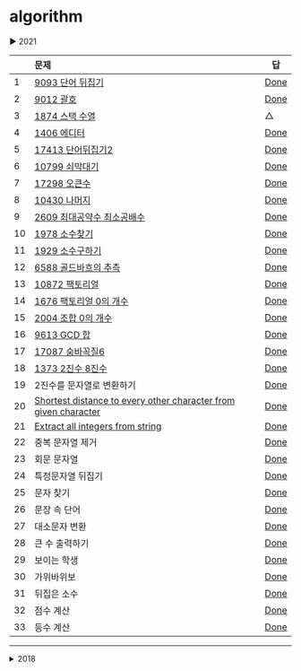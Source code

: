# algorithm

▶︎ 2021

| | 문제                                                         | 답                                                           |
|---| :----------------------------------------------------------- | ------------------------------------------------------------ |
|1|  [9093 단어 뒤집기](https://www.acmicpc.net/problem/9093)| [Done](https://github.com/gyoungeunbae/algorithm/tree/master/Answer/bj/9093/Main.java)|
|2|  [9012 괄호](https://www.acmicpc.net/problem/9012)|[Done](https://github.com/gyoungeunbae/algorithm/blob/master/Answer/bj/9012/Main.java)|
|3|  [1874 스택 수열](https://www.acmicpc.net/problem/1874) | △ |
|4|  [1406 에디터](https://www.acmicpc.net/problem/1406) | [Done](https://github.com/gyoungeunbae/algorithm/blob/master/Answer/bj/1406/Main.java)|
|5|  [17413 단어뒤집기2](https://www.acmicpc.net/problem/17413) | [Done](https://github.com/gyoungeunbae/algorithm/blob/master/Answer/bj/17413/Main.java)|
|6|  [10799 쇠막대기](https://www.acmicpc.net/problem/10799) | [Done](https://github.com/gyoungeunbae/algorithm/blob/master/Answer/bj/10799/Main.java)|
|7|  [17298 오큰수](https://www.acmicpc.net/problem/17298) | [Done](https://github.com/gyoungeunbae/algorithm/blob/master/Answer/bj/17298/Main.java)|
|8|  [10430 나머지](https://www.acmicpc.net/problem/10430) | [Done](https://github.com/gyoungeunbae/algorithm/blob/master/Answer/bj/10430/Main.java)|
|9|  [2609 최대공약수 최소공배수](https://www.acmicpc.net/problem/2609) | [Done](https://github.com/gyoungeunbae/algorithm/blob/master/Answer/bj/2609/Main.java)|
|10| [1978 소수찾기](https://www.acmicpc.net/problem/1978) | [Done](https://github.com/gyoungeunbae/algorithm/blob/master/Answer/bj/1978/Main.java)|
|11| [1929 소수구하기](https://www.acmicpc.net/problem/1929) | [Done](https://github.com/gyoungeunbae/algorithm/blob/master/Answer/bj/1929/Main.java)|
|12| [6588 골드바흐의 추측](https://www.acmicpc.net/problem/6588) | [Done](https://github.com/gyoungeunbae/algorithm/blob/master/Answer/bj/6588/Main.java)|
|13| [10872 팩토리얼](https://www.acmicpc.net/problem/10872) | [Done](https://github.com/gyoungeunbae/algorithm/blob/master/Answer/bj/10872/Main.java)|
|14| [1676 팩토리얼 0의 개수](https://www.acmicpc.net/problem/1676) | [Done](https://github.com/gyoungeunbae/algorithm/blob/master/Answer/bj/1676/Main.java)|
|15| [2004 조합 0의 개수](https://www.acmicpc.net/problem/2004) | [Done](https://github.com/gyoungeunbae/algorithm/blob/master/Answer/bj/2004/Main.java)|
|16| [9613 GCD 합](https://www.acmicpc.net/problem/9613) | [Done](https://github.com/gyoungeunbae/algorithm/blob/master/Answer/bj/9613/Main.java)|
|17| [17087 숨바꼭질6](https://www.acmicpc.net/problem/17087) | [Done](https://github.com/gyoungeunbae/algorithm/blob/master/Answer/bj/17087/Main.java)|
|18| [1373 2진수 8진수](https://www.acmicpc.net/problem/1373) | [Done](https://github.com/gyoungeunbae/algorithm/blob/master/Answer/bj/1373/Main.java)|
|19| 2진수를 문자열로 변환하기 | [Done](https://github.com/gyoungeunbae/algorithm/blob/master/Answer/Main12.java)
|20| [Shortest distance to every other character from given character](https://www.geeksforgeeks.org/shortest-distance-to-every-other-character-from-given-character/) | [Done](https://github.com/gyoungeunbae/algorithm/blob/master/Answer/Main13.java)
|21| [Extract all integers from string](https://www.geeksforgeeks.org/extract-integers-string-c/) | [Done](https://github.com/gyoungeunbae/algorithm/blob/master/Answer/Main9.java)
|22| 중복 문자열 제거 | [Done](https://github.com/gyoungeunbae/algorithm/blob/master/Answer/RemoveDuplicate.java)
|23| 회문 문자열 | [Done](https://github.com/gyoungeunbae/algorithm/blob/master/Answer/Palindrome.java)
|24| 특정문자열 뒤집기 | [Done](https://github.com/gyoungeunbae/algorithm/blob/master/Answer/ReverseLetters.java)
|25| 문자 찾기 | [Done](https://github.com/gyoungeunbae/algorithm/blob/master/Answer/FindCharacter.java)
|26| 문장 속 단어 | [Done](https://github.com/gyoungeunbae/algorithm/blob/master/Answer/WordInSentence.java)
|27| 대소문자 변환 | [Done](https://github.com/gyoungeunbae/algorithm/blob/master/Answer/UpperCaseLowerCase.java)
|28| 큰 수 출력하기 | [Done](https://github.com/gyoungeunbae/algorithm/blob/master/Answer/BetterThanBefore.java)
|29| 보이는 학생 | [Done](https://github.com/gyoungeunbae/algorithm/blob/master/Answer/Student.java)
|30| 가위바위보 | [Done](https://github.com/gyoungeunbae/algorithm/blob/master/Answer/RockScissor.java)
|31| 뒤집은 소수 | [Done](https://github.com/gyoungeunbae/algorithm/blob/master/Answer/ReversedPrimeNumber.java)
|32| 점수 계산 | [Done](https://github.com/gyoungeunbae/algorithm/blob/master/Answer/Score.java)
|33| 등수 계산 | [Done](https://github.com/gyoungeunbae/algorithm/blob/master/Answer/RankCalculator.java)

  
---
<details markdown="1">
<summary> 2018 </summary>

| 문제                                                         | 답                                                           |
| :----------------------------------------------------------- | ------------------------------------------------------------ |
| [2019-04-15(수) Chocolate-Feast](<https://www.hackerrank.com/challenges/chocolate-feast/forum>) | [완료](<https://github.com/gyoungeunbae/algorithm/blob/master/Answer/ChocolateFeast.java>) |
| [2019-04-10(수) Counting-Valleys](<https://www.hackerrank.com/challenges/counting-valleys/problem>) | [완료](<https://github.com/gyoungeunbae/Daily-algorithm/blob/master/Answer/Counting-Valleys.java>) |
| [2019-04-03(수) Cats and a Mouse](<https://www.hackerrank.com/challenges/cats-and-a-mouse/problem>) | [완료](<https://github.com/gyoungeunbae/Daily-algorithm/blob/master/Answer/CatsandMouse.java>) |
| [2019-04-01(월)Cut the Sticks](<https://www.hackerrank.com/challenges/cut-the-sticks/problem>) | [완료](<https://github.com/gyoungeunbae/Daily-algorithm/blob/master/Answer/CuttheSticks.java>) |
|                                                              |                                                              |
|                                                              |                                                              |
|                                                              |                                                              |
|                                                              |                                                              |
| 2018-10-31(수)  **주어진 두 수의 최대 공약수와 최소 공배수를 구한다** |                                                              |
| 2018-10-29(월)  **주어진 문자열을 int 형으로 변환한다.**     | [완료](https://github.com/gyoungeunbae/Daily-algorithm/blob/master/Answer/StringToInt.java) |
| 2018-10-29(월)  **주어진 문자열을 역순으로 출력한다.**       | [완료](https://github.com/gyoungeunbae/Daily-algorithm/blob/master/Answer/ReverseString.java) |
| 2018-10-29(월)   **주어진 문자열에서 문자열을 구성하고 있는 각각의 문자열들이 고유한지를 판단한다.** | [완료](https://github.com/gyoungeunbae/Daily-algorithm/blob/master/Answer/CharacteristicValue.java) |
| [2018-04-17(화) Extra Long Factorials](https://www.hackerrank.com/challenges/extra-long-factorials/problem) |                                                              |
| [2018-03-02(금) Equalize the Array]( https://www.hackerrank.com/challenges/equality-in-a-array/problem) |                                                              |
| [2018-02-28(수) Viral Advertising](https://www.hackerrank.com/challenges/strange-advertising/problem) |                                                              |
| [2018-02-27(화) Tree: Postorder Traversal](https://www.hackerrank.com/challenges/tree-postorder-traversal/problem) |                                                              |
| [2018-02-26(월) Breaking the Records](https://www.hackerrank.com/challenges/breaking-best-and-worst-records/problem) |                                                              |
| [2018-02-21(수) Encryption](https://www.hackerrank.com/challenges/encryption/problem) |                                                              |
| [2018-02-19(월) Journey to the Moon](https://www.hackerrank.com/challenges/journey-to-the-moon/problem) |                                                              |
| [2018-02-14(수) Beautiful Days at the Moview](https://www.hackerrank.com/challenges/beautiful-days-at-the-movies/problem) | 진행                                                         |
| [2018-02-13(화) Tree: Preorder Traversal](https://www.hackerrank.com/challenges/tree-preorder-traversal/problem) |                                                              |
| [2018-02-12(월) Electronics Shop](https://www.hackerrank.com/challenges/electronics-shop/problem) | [완료](https://github.com/gyoungeunbae/Daily-algorithm/blob/master/Answer/ElectronicsShop.java) |
| [2018-02-07(수) Flipping the Matrix](https://www.hackerrank.com/challenges/flipping-the-matrix/problem) |                                                              |
| [2018-02-05(월) Tower Breakers](https://www.hackerrank.com/challenges/tower-breakers-1/problem) |                                                              |
| [2018-02-02(금) Even Tree](https://www.hackerrank.com/challenges/even-tree/problem) |                                                              |
| [2018-02-01(목) Drawing Book](https://www.hackerrank.com/challenges/drawing-book/problem) |                                                              |
| [2018-01-31(수) Find Digits](https://www.hackerrank.com/challenges/find-digits/problem) |                                                              |
| [2018-01-30(화) camelcase](https://www.hackerrank.com/challenges/camelcase/problem) |                                                              |
| [2018-01-29(월)Sherlock and the valid String](https://www.hackerrank.com/challenges/sherlock-and-valid-string/problem) | [완료](https://github.com/gyoungeunbae/Daily-algorithm/blob/master/Answer/SherlockandtheValidString.java) |
| [2018-01-26(금)Manasa and Stones](https://www.hackerrank.com/challenges/manasa-and-stones/problem) |                                                              |
| [2018-01-25(목)Lisa’s Workbook](https://www.hackerrank.com/challenges/lisa-workbook/problem) |                                                              |
| [2018-01-24(수)Fibonacci Modified](https://www.hackerrank.com/challenges/fibonacci-modified/problem) |                                                              |
| [2018-01-23(화)Greedy Florist](https://www.hackerrank.com/challenges/greedy-florist/problem) |                                                              |
| [2018-01-22(월)Pairs](https://www.hackerrank.com/challenges/pairs/problem) |                                                              |
| [2018-01-19(금)Migratory Birds](https://www.hackerrank.com/challenges/migratory-birds/problem) | [완료](https://github.com/gyoungeunbae/Daily-algorithm/blob/master/Answer/MigotoryBirds.java) |
| [2018-01-18(목) Kangaroo](https://www.hackerrank.com/challenges/kangaroo/problem) | [완료](https://github.com/gyoungeunbae/Daily-algorithm/blob/master/Answer/Kangaroo.java) |
| [2018-01-17(수)Angry Professor](https://www.hackerrank.com/challenges/angry-professor/problem) | [완료](https://github.com/gyoungeunbae/Daily-algorithm/blob/master/Answer/Angry>Professor.java) |
| [2018-01-16(화)Birthday Cake Candles](https://www.hackerrank.com/challenges/birthday-cake-candles/problem) | [완료](https://github.com/gyoungeunbae/Daily-algorithm/blob/master/Answer/BirthdayCakeCandle.java) |
| [2018-01-15(월)Apple and Orange](https://www.hackerrank.com/challenges/apple-and-orange/problem) | [완료](https://github.com/gyoungeunbae/Daily-algorithm/blob/master/Answer/AppleAndOrange.java) |
| [2018-01-12(금)maximum-draws](https://www.hackerrank.com/challenges/maximum-draws/problem) |                                                              |
| [2018-01-11(목)Restaurant](https://www.hackerrank.com/challenges/restaurant/problem) |                                                              |
| [2018-01-10(수)Shelock and array](https://www.hackerrank.com/challenges/sherlock-and-array/forum) | 진행중                                                       |
| [2018-01-09(화)Permuting Two Arrays](https://www.hackerrank.com/challenges/two-arrays/problem) | [완료](https://github.com/gyoungeunbae/Daily-algorithm/blob/master/Answer/PermutingTwoArrays.java) |
| [2018-01-08(월)The Great XOR](https://www.hackerrank.com/challenges/the-great-xor/problem) | [완료](https://github.com/gyoungeunbae/Daily-algorithm/blob/master/Answer/TheGreatXOR.java) |
| [2018-01-05(금) Army Game](https://www.hackerrank.com/challenges/game-with-cells/problem) |                                                              |
| [2018-01-04(목)The Full Counting Sort](https://www.hackerrank.com/challenges/countingsort4/problem) |                                                              |
| [2018-01-03(수)Utopian Tree](https://www.hackerrank.com/challenges/utopian-tree/problem) | [완료](https://github.com/gyoungeunbae/Daily-algorithm/blob/master/Answer/UtopianTree.java) |
| [2018-01-02(화)Maximizing XOR](https://www.hackerrank.com/challenges/maximizing-xor/problem) | [완료](https://github.com/gyoungeunbae/Daily-algorithm/blob/master/Answer/Maximizing-Xor.java) |

</details>
